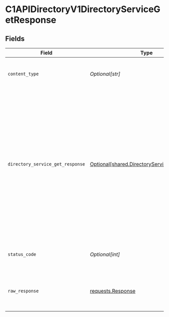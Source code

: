 # C1APIDirectoryV1DirectoryServiceGetResponse


## Fields

| Field                                                                                                                                                                                                             | Type                                                                                                                                                                                                              | Required                                                                                                                                                                                                          | Description                                                                                                                                                                                                       |
| ----------------------------------------------------------------------------------------------------------------------------------------------------------------------------------------------------------------- | ----------------------------------------------------------------------------------------------------------------------------------------------------------------------------------------------------------------- | ----------------------------------------------------------------------------------------------------------------------------------------------------------------------------------------------------------------- | ----------------------------------------------------------------------------------------------------------------------------------------------------------------------------------------------------------------- |
| `content_type`                                                                                                                                                                                                    | *Optional[str]*                                                                                                                                                                                                   | :heavy_check_mark:                                                                                                                                                                                                | HTTP response content type for this operation                                                                                                                                                                     |
| `directory_service_get_response`                                                                                                                                                                                  | [Optional[shared.DirectoryServiceGetResponse]](undefined/models/shared/directoryservicegetresponse.md)                                                                                                            | :heavy_minus_sign:                                                                                                                                                                                                | The Directory Service Get Response returns a directory view with a directory and JSONPATHs indicating the<br/> location in the expanded array that items are expanded as indicated by the expand mask in the request. |
| `status_code`                                                                                                                                                                                                     | *Optional[int]*                                                                                                                                                                                                   | :heavy_check_mark:                                                                                                                                                                                                | HTTP response status code for this operation                                                                                                                                                                      |
| `raw_response`                                                                                                                                                                                                    | [requests.Response](https://requests.readthedocs.io/en/latest/api/#requests.Response)                                                                                                                             | :heavy_minus_sign:                                                                                                                                                                                                | Raw HTTP response; suitable for custom response parsing                                                                                                                                                           |